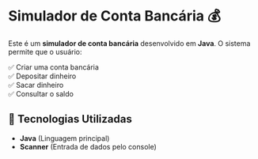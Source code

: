 # Simulador de Conta Bancária 💰

Este é um **simulador de conta bancária** desenvolvido em **Java**. O sistema permite que o usuário:

✅ Criar uma conta bancária  
✅ Depositar dinheiro  
✅ Sacar dinheiro  
✅ Consultar o saldo  

## 🚀 Tecnologias Utilizadas
- **Java** (Linguagem principal)
- **Scanner** (Entrada de dados pelo console)

